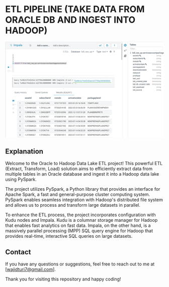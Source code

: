 # ETL PIPELINE (TAKE DATA FROM ORACLE DB AND INGEST INTO HADOOP)

![Project Image](https://github.com/wajidturi50/ETL_Oracle_to_Hadoop_DataLake/raw/main/Final%20Results.png)

## Explanation

Welcome to the Oracle to Hadoop Data Lake ETL project! This powerful ETL (Extract, Transform, Load) solution aims to efficiently extract data from multiple tables in an Oracle database and ingest it into a Hadoop data lake using PySpark.

The project utilizes PySpark, a Python library that provides an interface for Apache Spark, a fast and general-purpose cluster computing system. PySpark enables seamless integration with Hadoop's distributed file system and allows us to process and transform large datasets in parallel.

To enhance the ETL process, the project incorporates configuration with Kudu nodes and Impala. Kudu is a columnar storage manager for Hadoop that enables fast analytics on fast data. Impala, on the other hand, is a massively parallel processing (MPP) SQL query engine for Hadoop that provides real-time, interactive SQL queries on large datasets.


## Contact

If you have any questions or suggestions, feel free to reach out to me at [wajidturi7@gmail.com].

Thank you for visiting this repository and happy coding!
